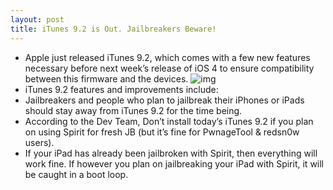 ```yaml
---
layout: post
title: iTunes 9.2 is Out. Jailbreakers Beware!
---
```

* Apple just released iTunes 9.2, which comes with a few new features necessary before next week’s release of iOS 4 to ensure compatibility between this firmware and the devices.
![img](http://media.idownloadblog.com/wp-content/uploads/2010/06/iTunes.jpg)
* iTunes 9.2 features and improvements include:
* Jailbreakers and people who plan to jailbreak their iPhones or iPads should stay away from iTunes 9.2 for the time being.
* According to the Dev Team, Don’t install today’s iTunes 9.2 if you plan on using Spirit for fresh JB (but it’s fine for PwnageTool & redsn0w users).
* If your iPad has already been jailbroken with Spirit, then everything will work fine. If however you plan on jailbreaking your iPad with Spirit, it will be caught in a boot loop.

